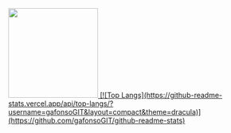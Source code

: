 <div align="left">
  <a href="https://github.com/gafonsoGIT">
  <img height="180em" src="https://github-readme-stats.vercel.app/api?username=gafonsoGIT&show_icons=true&theme=dracula title_color=04d17c&text_color=05ff97&bg_color=0a192f&hide_border=true" &include_all_commits=true&count_private=true"/>
  [![Top Langs](https://github-readme-stats.vercel.app/api/top-langs/?username=gafonsoGIT&layout=compact&theme=dracula)](https://github.com/gafonsoGIT/github-readme-stats) 
</div>
 
